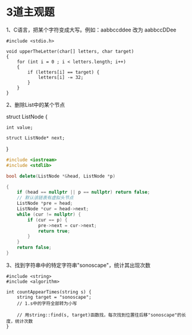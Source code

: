 # 3道主观题

1、C语言，把某个字符变成大写。例如：aabbccddee 改为 aabbccDDee

```
#include <stdio.h>

void upperTheLetter(char[] letters, char target)
{
	for (int i = 0 ; i < letters.length; i++)
	{
		if (letters[i] == target) {
			letters[i] -= 32;
		}
	}
}
```

2、删除List中的某个节点


struct ListNode {

    int value;

    struct ListNode* next;

}


```C++
#include <iostream>
#include <stdlib>

bool delete(ListNode *&head, ListNode *p)

{
	if (head == nullptr || p == nullptr) return false;
	// 默认该链表有虚拟头节点
	ListNode *pre = head;
	ListNode *cur = head->next;
	while (cur != nullptr) {
		if (cur == p) {
			pre->next = cur->next;
			return true;
		}
	}
	return false;
}
```


3、找到字符串中的特定字符串"sonoscape"，统计其出现次数

```
#include <string>
#include <algorithm>

int countAppearTimes(string s) {
	string target = "sonoscape";
	// 1.s中的字符全部转为小写

	// 用string::find(s, target)函数找，每次找到位置往后移"sonoscape"的长度，统计次数
}
```
